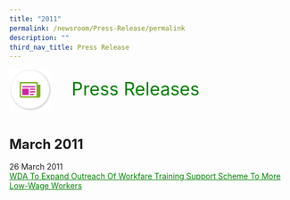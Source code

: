 ```yaml
---
title: "2011"
permalink: /newsroom/Press-Release/permalink
description: ""
third_nav_title: Press Release
---
```

<html>
<img align="left"
src="/images/icons/ico_media_articles.png" class="PressReleaseIcon">
<br>
<font align="center" color="green"
size="+3">&nbsp;&nbsp;&nbsp;&nbsp;Press Releases</font><br><br><br><br>

<font size="+2"><b>March 2011</b></font><br><br>
26 March 2011 <br>
<a class="hyperlink" href="http://www.ssg-wsg.gov.sg/new-and-announcements/2011/26_Mar_2011.html">WDA To Expand Outreach Of Workfare Training Support Scheme To More Low-Wage Workers</a>

<style>
img.PressReleaseIcon {
height:15%;
width:15%;
}
a.hyperlink {
    color:green;
  }
a.hyperlink:hover {
    color:MediumVioletRed;
  }
</style>
</html>